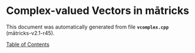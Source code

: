 
# Complex-valued Vectors in mātricks
This document was automatically generated from file **`vcomplex.cpp`** (mātricks-v2.1-r45).


[Table of Contents](README.md)
